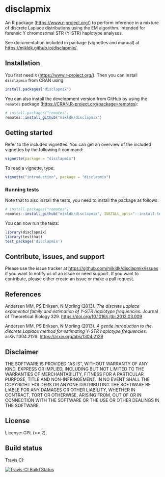 # disclapmix

An R package (<https://www.r-project.org/>) to perform inference in a mixture of discrete Laplace distributions using the EM algorithm.
Intended for forensic Y chromosomal STR (Y-STR) haplotype analyses. 

See documentation included in package (vignettes and manual) at <https://mikldk.github.io/disclapmix/>.


## Installation

You first need `R` (<https://www.r-project.org/>). 
Then you can install `disclapmix` from CRAN using

```r
install.packages("disclapmix")
```

You can also install the development version from GitHub by using the `remotes` package (<https://CRAN.R-project.org/package=remotes>):

```r
# install.packages("remotes")
remotes::install_github("mikldk/disclapmix")
```

## Getting started

Refer to the included vignettes. You can get an overview of the included vignettes by the following `R` command:

```r
vignette(package = "disclapmix")
```

To read a vignette, type:

```r
vignette("introduction", package = "disclapmix")
```

### Running tests

Note that to also install the tests, you need to install the package as follows:

``` r
# install.packages("remotes")
remotes::install_github("mikldk/disclapmix", INSTALL_opts="--install-tests")
```

You can now run the tests:

``` r
library(disclapmix)
library(testthat)
test_package('disclapmix')
```

## Contribute, issues, and support

Please use the issue tracker at <https://github.com/mikldk/disclapmix/issues> 
if you want to notify us of an issue or need support.
If you want to contribute, please either create an issue or make a pull request.


## References

Andersen MM, PS Eriksen, N Morling (2013). 
*The discrete Laplace exponential family and estimation of Y-STR haplotype frequencies*.
Journal of Theoretical Biology 329. 
<https://doi.org/10.1016/j.jtbi.2013.03.009>

Andersen MM, PS Eriksen, N Morling (2013). 
*A gentle introduction to the discrete Laplace method for estimating Y-STR haplotype frequencies*.
arXiv:1304.2129. 
<https://arxiv.org/abs/1304.2129>

## Disclaimer

THE SOFTWARE IS PROVIDED "AS IS", WITHOUT WARRANTY OF ANY KIND, EXPRESS OR IMPLIED, INCLUDING BUT NOT LIMITED TO THE WARRANTIES OF MERCHANTABILITY, FITNESS FOR A PARTICULAR PURPOSE, TITLE AND NON-INFRINGEMENT. IN NO EVENT SHALL THE COPYRIGHT HOLDERS OR ANYONE DISTRIBUTING THE SOFTWARE BE LIABLE FOR ANY DAMAGES OR OTHER LIABILITY, WHETHER IN CONTRACT, TORT OR OTHERWISE, ARISING FROM, OUT OF OR IN CONNECTION WITH THE SOFTWARE OR THE USE OR OTHER DEALINGS IN THE SOFTWARE.

## License

License: GPL (>= 2).

## Build status

Travis CI:

[![Travis-CI Build Status](https://travis-ci.org/mikldk/disclapmix.svg?branch=master)](https://travis-ci.org/mikldk/disclapmix)

